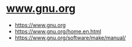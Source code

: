 # www.gnu.org
- https://www.gnu.org
- https://www.gnu.org/home.en.html
- https://www.gnu.org/software/make/manual/
